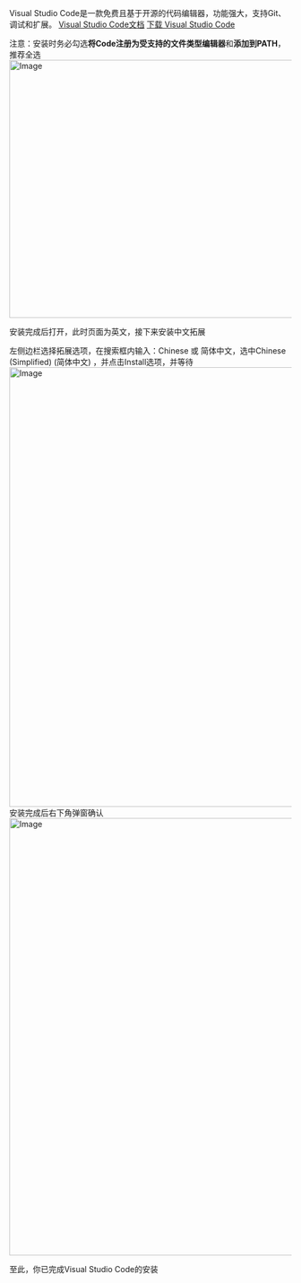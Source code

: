 Visual Studio Code是一款免费且基于开源的代码编辑器，功能强大，支持Git、调试和扩展。
[Visual Studio Code文档](https://vscode.js.cn/docs)
[下载 Visual Studio Code](https://code.visualstudio.com/)

注意：安装时务必勾选**将Code注册为受支持的文件类型编辑器**和**添加到PATH**，推荐全选
<img width="598" height="460" alt="Image" src="https://github.com/user-attachments/assets/57de7f2a-ff3f-4ede-a3fe-8f9af001e83e" />

安装完成后打开，此时页面为英文，接下来安装中文拓展


左侧边栏选择拓展选项，在搜索框内输入：Chinese 或 简体中文，选中Chinese (Simplified) (简体中文) ，并点击Install选项，并等待
<img width="1414" height="784" alt="Image" src="https://github.com/user-attachments/assets/90c5719c-581e-4fe4-8732-be846b1b7187" />
安装完成后右下角弹窗确认
<img width="1414" height="780" alt="Image" src="https://github.com/user-attachments/assets/8eb8374a-d2c4-4e78-b0b3-c73973cb02da" />

至此，你已完成Visual Studio Code的安装